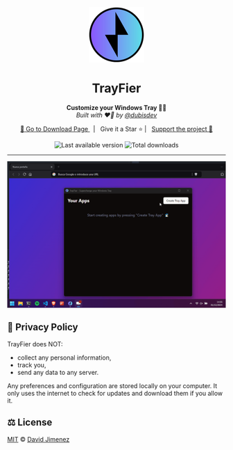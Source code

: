 <p align="center">
  <a href="https://github.com/dubisdev/trayfier">
    <img alt="Runmath icon" src="./src-tauri/icons/128x128.png"/>
  </a>
</p>

<h1 align="center">TrayFier</h1>

<p align="center">
  <strong>Customize your Windows Tray 🧙‍♂️</i></strong>
  <br/>
  <i>Built with ❤️‍🔥 by <a href="https://github.com/dubisdev">@dubisdev</a></i>
</p>

<p align="center">
  <a href="https://github.com/dubisdev/trayfier/releases/latest">
    🔗 Go to Download Page
  </a>
    &nbsp; | &nbsp; Give it a Star ⭐ | &nbsp;
    <a href="https://www.buymeacoffee.com/dubisdev">Support the project 🤝</a>
</p>

<p align="center">
  <img
      src="https://img.shields.io/github/package-json/v/dubisdev/trayfier?label=Version&style=flat-square"
      alt="Last available version" />
  <img
      src="https://img.shields.io/github/downloads/dubisdev/trayfier/total.svg?style=flat-square&color=blue&label=Downloads"
      alt="Total downloads" />
</p>

<hr />

<p align="center">
  <img src="./assets/animation.gif" alt="TrayFier Screenshot" width="1000" />

<!-- # Features 🧙‍♂️

TrayFier is a simple tool that allows adding custom actions to the Windows Tray.

- **Easy as 1-2-3**: Input a Name + Choose an Icon + Select a Path/Url = Done! -->

<!-- ## Roadmap

- [ ] Add config menu
- [ ] Save images to own src to avoid lost if image is deleted in origin folder
- [ ] Configure shortcuts for Actions
- [ ] Multiple actions in One Tray Icon (menus & submenus)
- [ ] Multiple actions in one -> Press one, do more than one thing

## Planned Actions

- [x] Open SRC (image, folder, executable...)
- [ ] Execute code
- [ ] System Actions (volume up/down, silence, screen capture, shutdown ...) -->

## 🔐 Privacy Policy

TrayFier does NOT:

- collect any personal information,
- track you,
- send any data to any server.

Any preferences and configuration are stored locally on your computer.
It only uses the internet to check for updates and download them if you allow it.

## ⚖️ License

[MIT](./LICENSE.md) © [David Jimenez](https://dubis.dev)
